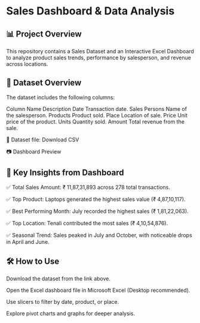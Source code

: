 # Sales Dashboard & Data Analysis

## 📊 Project Overview

This repository contains a Sales Dataset and an Interactive Excel Dashboard to analyze product sales trends, performance by salesperson, and revenue across locations.

## 📁 Dataset Overview
The dataset includes the following columns:

Column Name	Description
Date	Transaction date.
Sales Persons	Name of the salesperson.
Products	Product sold.
Place	Location of sale.
Price	Unit price of the product.
Units	Quantity sold.
Amount	Total revenue from the sale.

📂 Dataset file: Download CSV

📷 Dashboard Preview

## 📌 Key Insights from Dashboard

✅ Total Sales Amount: ₹ 11,87,31,893 across 278 total transactions.

✅ Top Product: Laptops generated the highest sales value (₹ 4,87,10,117).

✅ Best Performing Month: July recorded the highest sales (₹ 1,81,22,063).

✅ Top Location: Tenali contributed the most sales (₹ 4,10,54,876).

✅ Seasonal Trend: Sales peaked in July and October, with noticeable drops in April and June.

## 🛠 How to Use
Download the dataset from the link above.

Open the Excel dashboard file in Microsoft Excel (Desktop recommended).

Use slicers to filter by date, product, or place.

Explore pivot charts and graphs for deeper analysis.


